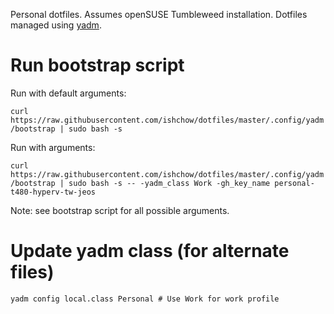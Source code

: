 Personal dotfiles. Assumes openSUSE Tumbleweed installation. Dotfiles managed using [yadm](https://yadm.io/).

# Run bootstrap script

Run with default arguments:

`curl https://raw.githubusercontent.com/ishchow/dotfiles/master/.config/yadm/bootstrap | sudo bash -s`

Run with arguments:

`curl https://raw.githubusercontent.com/ishchow/dotfiles/master/.config/yadm/bootstrap | sudo bash -s -- -yadm_class Work -gh_key_name personal-t480-hyperv-tw-jeos`

Note: see bootstrap script for all possible arguments.

# Update yadm class (for alternate files)

```
yadm config local.class Personal # Use Work for work profile
```
